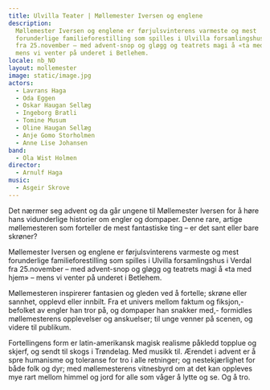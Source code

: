 ```yaml
---
title: Ulvilla Teater | Møllemester Iversen og englene
description:
  Møllemester Iversen og englene er førjulsvinterens varmeste og mest
  forunderlige familieforestilling som spilles i Ulvilla forsamlingshus i Verdal
  fra 25.november – med advent-snop og gløgg og teatrets magi å «ta med hjem» –
  mens vi venter på underet i Betlehem.
locale: nb_NO
layout: mollemester
image: static/image.jpg
actors:
  - Lavrans Haga
  - Oda Eggen
  - Oskar Haugan Sellæg
  - Ingeborg Bratli
  - Tomine Musum
  - Oline Haugan Sellæg
  - Anje Gomo Storholmen
  - Anne Lise Johansen
band:
  - Ola Wist Holmen
director:
  - Arnulf Haga
music:
  - Asgeir Skrove
---
```


Det nærmer seg advent og da går ungene til Møllemester Iversen for å høre hans
vidunderlige historier om engler og dompaper. Denne rare, artige møllemesteren
som forteller de mest fantastiske ting – er det sant eller bare skrøner?

Møllemester Iversen og englene er førjulsvinterens varmeste og mest forunderlige
familieforestilling som spilles i Ulvilla forsamlingshus i Verdal fra
25.november – med advent-snop og gløgg og teatrets magi å «ta med hjem» – mens
vi venter på underet i Betlehem.

Møllemesteren inspirerer fantasien og gleden ved å fortelle; skrøne eller
sannhet, opplevd eller innbilt. Fra et univers mellom faktum og fiksjon,-
befolket av engler han tror på, og dompaper han snakker med,- formidles
møllemesterens opplevelser og anskuelser; til unge venner på scenen, og videre
til publikum.

Fortellingens form er latin-amerikansk magisk realisme påkledd topplue og
skjerf, og sendt til skogs i Trøndelag. Med musikk til. Ærendet i advent er å
spre humanisme og toleranse for tro i alle retninger; og nestekjærlighet for
både folk og dyr; med møllemesterens vitnesbyrd om at det kan oppleves mye rart
mellom himmel og jord for alle som våger å lytte og se. Og å tro.
